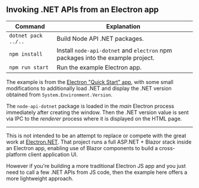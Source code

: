 
## Invoking .NET APIs from an Electron app

| Command                          | Explanation
|----------------------------------|--------------------------------------------------
| `dotnet pack ../..`              | Build Node API .NET packages.
| `npm install`                    | Install `node-api-dotnet` and `electron` npm packages into the example project.
| `npm run start`                  | Run the example Electron app.

The example is from the [Electron "Quick Start" app](
    https://www.electronjs.org/docs/latest/tutorial/quick-start),
with some small modifications to additionally load .NET and display the .NET version obtained from
`System.Environment.Version`.

The `node-api-dotnet` package is loaded in the _main_ Electron process immediately after creating
the window. Then the .NET version value is sent via IPC to the _renderer_ process where it is
displayed on the HTML page.

---

This is not intended to be an attempt to replace or compete with the great work at
[Electron.NET](https://github.com/ElectronNET/Electron.NET). That project runs a full ASP.NET +
Blazor stack inside an Electron app, enabling use of Blazor components to build a cross-platform
client application UI.

However if you're building a more traditional Electron JS app and you just need to call a few
.NET APIs from JS code, then the example here offers a more lightweight approach.
